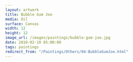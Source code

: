 ```yaml
---
layout: artwork
title: Bubble Gum Joe
media: Oil
surface: Canvas
width: 12
height: 12
image_url: /images/paintings/bubble-gum-joe.jpg
date: 2010-02-10 05:00:00
tags: paintings
redirect_from: "/Paintings/Others/04-BubbleGumJoe.html"
---
```

